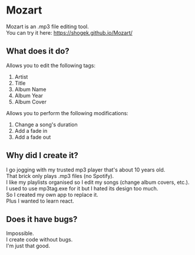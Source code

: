 # Mozart

Mozart is an .mp3 file editing tool.  
You can try it here: https://shogek.github.io/Mozart/


## What does it do?

Allows you to edit the following tags:
1. Artist
1. Title
1. Album Name
1. Album Year
1. Album Cover

Allows you to perform the following modifications:
1. Change a song's duration
1. Add a fade in
1. Add a fade out


## Why did I create it?

I go jogging with my trusted mp3 player that's about 10 years old.  
That brick only plays .mp3 files (no Spotify).  
I like my playlists organised so I edit my songs (change album covers, etc.).  
I used to use mp3tag.exe for it but I hated its design too much.  
So I created my own app to replace it.  
Plus I wanted to learn react.  


## Does it have bugs?

Impossible.  
I create code without bugs.  
I'm just that good.